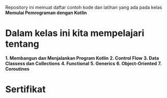 Repository ini memuat daftar contoh kode dan latihan yang ada pada kelas **Memulai Pemrograman dengan Kotlin**

# Dalam kelas ini kita mempelajari tentang

  **1. Membangun dan Menjalankan Program Kotlin**
  **2. Control Flow**
  **3. Data Classess dan Collections**
  **4. Functional**
  **5. Generics**
  **6. Object-Oriented**
  **7. Coroutines**
  
  # Sertifikat
  
